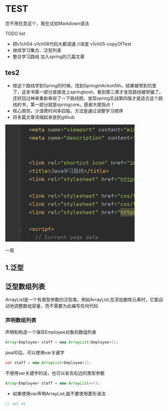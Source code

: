 # TEST
您不用在意这个，我在试验Markdown语法

TODO list
* 把v1ch04-v1ch08代码大都调通
  //进度 v1ch05-copyOfTest
* 继续学习集合、泛型列表
* 整合学习路线 加入spring的几篇文章
## tes2
* 按这个路线学到Spring的时候，找到SpringinAction5th，结果被带到坑里了，这本书第一部分直接说上springboot，看到第三章才发现路线被带偏了。还好回过神来重新审视了一下路线图，发现spring实战第四版才是适合这个路线的书，第一部分就是springcore。感谢大佬指点！
* 核心原则，少浪费时间多回报。方法是通过调整学习顺序
* 将多篇文章浓缩起来放到github

![](images/TODO_images/3223e801.png)

一周
## 1.泛型
## 泛型数组列表
ArrayList是一个有类型参数的泛型类。例如ArrayList<Employee>,在添加删除元素时，它能自动地调整数组容量，而不需要为此编写任何代码

### 声明数组列表
声明和构造一个保存Employee对象的数组列表
```java
Array<Employee> staff = new ArrayList<Employee>();
```

java10后，可以使用var关键字
```java
var staff = new ArrayList<Employee>();
```

不使用var关键字的话，也可以省去右边的类型参数
```java
Array<Employee> staff = new ArrayList<>();
```

* 如果使用var声明ArrayList,就不要使用菱形语法
```java
// not ok



